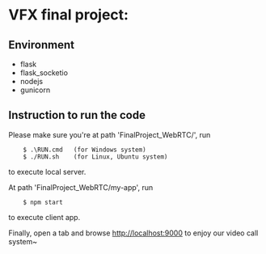# VFX final project: 

## Environment
 - flask
 - flask_socketio
 - nodejs
 - gunicorn

## Instruction to run the code
Please make sure you're at path 'FinalProject_WebRTC/', run
```
    $ .\RUN.cmd   (for Windows system)
    $ ./RUN.sh    (for Linux, Ubuntu system)
```
to execute local server.

At path 'FinalProject_WebRTC/my-app', run
```
    $ npm start
```
to execute client app.

Finally, open a tab and browse <http://localhost:9000> to enjoy our video call system~